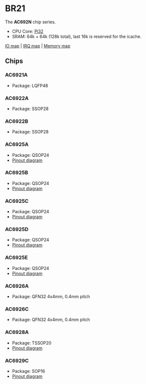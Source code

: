 # BR21

The **AC692N** chip series.

- CPU Core: [Pi32](../../cpu/index.md#pi32)
- SRAM: 64k + 64k (128k total), last 16k is reserved for the icache.

[IO map](iomap.md) | [IRQ map](irq.md) | [Memory map](memmap.md)

## Chips

### AC6921A

- Package: LQFP48

### AC6922A

- Package: SSOP28

### AC6922B

- Package: SSOP28

### AC6925A

- Package: QSOP24
- [Pinout diagram](../pinout-diagrams/AC6925A.svg)

### AC6925B

- Package: QSOP24
- [Pinout diagram](../pinout-diagrams/AC6925B.svg)

### AC6925C

- Package: QSOP24
- [Pinout diagram](../pinout-diagrams/AC6925C.svg)

### AC6925D

- Package: QSOP24
- [Pinout diagram](../pinout-diagrams/AC6925D.svg)

### AC6925E

- Package: QSOP24
- [Pinout diagram](../pinout-diagrams/AC6925E.svg)

### AC6926A

- Package: QFN32 4x4mm, 0.4mm pitch

### AC6926C

- Package: QFN32 4x4mm, 0.4mm pitch

### AC6928A

- Package: TSSOP20
- [Pinout diagram](../pinout-diagrams/AC6928A.svg)

### AC6929C

- Package: SOP16
- [Pinout diagram](../pinout-diagrams/AC6929C.svg)
